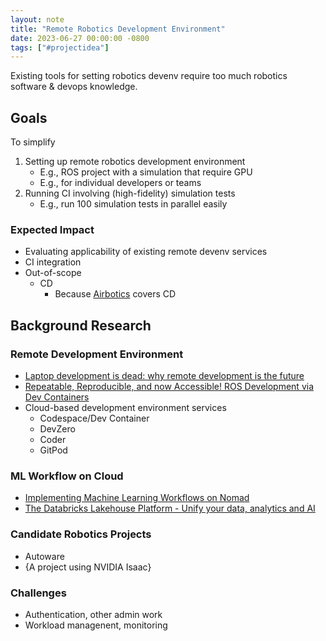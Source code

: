 ```yaml
---
layout: note
title: "Remote Robotics Development Environment"
date: 2023-06-27 00:00:00 -0800
tags: ["#projectidea"]
---
```


Existing tools for setting robotics devenv require too much robotics software & devops knowledge.

## Goals

To simplify
1. Setting up remote robotics development environment
    - E.g., ROS project with a simulation that require GPU
    - E.g., for individual developers or teams
2. Running CI involving (high-fidelity) simulation tests
    - E.g., run 100 simulation tests in parallel easily

### Expected Impact

- Evaluating applicability of existing remote devenv services
- CI integration
- Out-of-scope
    - CD
        - Because [Airbotics](https://www.airbotics.io/) covers CD

## Background Research

### Remote Development Environment

- [Laptop development is dead: why remote development is the future](https://medium.com/@elliotgraebert/laptop-development-is-dead-why-remote-development-is-the-future-f92ce103fd13)
- [Repeatable, Reproducible, and now Accessible! ROS Development via Dev Containers](https://discourse.ros.org/t/repeatable-reproducible-and-now-accessible-ros-development-via-dev-containers/31398/1)
- Cloud-based development environment services
    - Codespace/Dev Container
    - DevZero
    - Coder
    - GitPod

### ML Workflow on Cloud

- [Implementing Machine Learning Workflows on Nomad](https://www.hashicorp.com/resources/implementing-machine-learning-workflows-on-nomad)
- [The Databricks Lakehouse Platform - Unify your data, analytics and AI](https://www.databricks.com/product/data-lakehouse)

### Candidate Robotics Projects

- Autoware
- {A project using NVIDIA Isaac}

### Challenges

- Authentication, other admin work
- Workload managenent, monitoring
